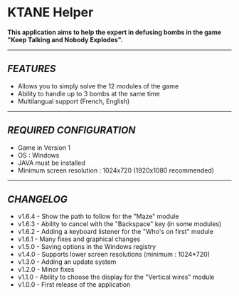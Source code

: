 # **KTANE** **Helper**

**This application aims to help the expert in defusing bombs in the game "Keep Talking and Nobody Explodes".**

*** ***

## *FEATURES*
- Allows you to simply solve the 12 modules of the game
- Ability to handle up to 3 bombs at the same time
- Multilangual support (French, English)

** **
## *REQUIRED CONFIGURATION*
- Game in Version 1
- OS : Windows
- JAVA must be installed
- Minimum screen resolution : 1024x720 (1920x1080 recommended)

** **
## *CHANGELOG*
* v1.6.4 - Show the path to follow for the "Maze" module
* v1.6.3 - Ability to cancel with the "Backspace" key (in some modules)
* v1.6.2 - Adding a keyboard listener for the "Who's on first" module
* v1.6.1 - Many fixes and graphical changes
* v1.5.0 - Saving options in the Windows registry
* v1.4.0 - Supports lower screen resolutions (minimum : 1024*720)
* v1.3.0 - Adding an update system
* v1.2.0 - Minor fixes
* v1.1.0 - Ability to choose the display for the "Vertical wires" module
* v1.0.0 - First release of the application
